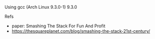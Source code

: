 Using gcc (Arch Linux 9.3.0-1) 9.3.0

Refs

- paper: Smashing The Stack For Fun And Profit
- https://thesquareplanet.com/blog/smashing-the-stack-21st-century/
